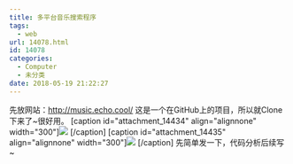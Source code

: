 ```yaml
---
title: 多平台音乐搜索程序
tags:
  - web
url: 14078.html
id: 14078
categories:
  - Computer
  - 未分类
date: 2018-05-19 21:22:27
---
```


先放网站：http://music.echo.cool/ 这是一个在GitHub上的项目，所以就Clone下来了~很好用。 \[caption id="attachment_14434" align="alignnone" width="300"\]![](http://blog.echo.cool/wp-content/uploads/2018/05/unnamed-file-30.jpg) \[/caption\] \[caption id="attachment_14435" align="alignnone" width="300"\]![](http://blog.echo.cool/wp-content/uploads/2018/05/unnamed-file-31.jpg) \[/caption\] 先简单发一下，代码分析后续写~